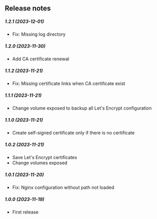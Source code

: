 Release notes
-------------
##### 1.2.1 (2023-12-01)
 * Fix: Missing log directory

##### 1.2.0 (2023-11-30)
 * Add CA certificate renewal

##### 1.1.2 (2023-11-21)
 * Fix: Missing certificate links when CA certificate exist

##### 1.1.1 (2023-11-21)
 * Change volume exposed to backup all Let's Encrypt configuration

##### 1.1.0 (2023-11-21)
 * Create self-signed certificate only if there is no certificate

##### 1.0.2 (2023-11-21)
 * Save Let's Encrypt certificates
 * Change volumes exposed

##### 1.0.1 (2023-11-20)
 * Fix: Nginx configuration without path not loaded

##### 1.0.0 (2023-11-19)
 * First release
